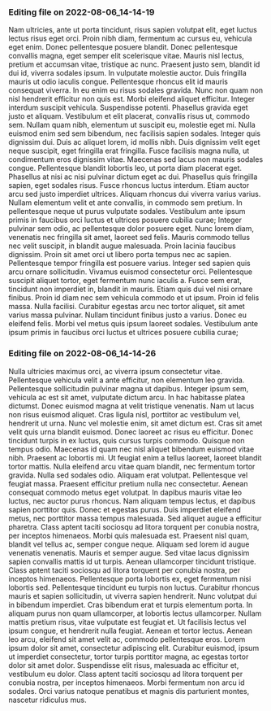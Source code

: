 

### Editing file on 2022-08-06_14-14-19

Nam ultricies, ante ut porta tincidunt, risus sapien volutpat elit, eget luctus lectus risus eget orci. Proin nibh diam, fermentum ac cursus eu, vehicula eget enim. Donec pellentesque posuere blandit. Donec pellentesque convallis magna, eget semper elit scelerisque vitae. Mauris nisl lectus, pretium et accumsan vitae, tristique ac nunc. Praesent justo sem, blandit id dui id, viverra sodales ipsum. In vulputate molestie auctor.
Duis fringilla mauris ut odio iaculis congue. Pellentesque rhoncus elit id mauris consequat viverra. In eu enim eu risus sodales gravida. Nunc non quam non nisl hendrerit efficitur non quis est. Morbi eleifend aliquet efficitur. Integer interdum suscipit vehicula. Suspendisse potenti. Phasellus gravida eget justo et aliquam. Vestibulum et elit placerat, convallis risus ut, commodo sem. Nullam quam nibh, elementum ut suscipit eu, molestie eget mi. Nulla euismod enim sed sem bibendum, nec facilisis sapien sodales. Integer quis dignissim dui. Duis ac aliquet lorem, id mollis nibh. Duis dignissim velit eget neque suscipit, eget fringilla erat fringilla. Fusce facilisis magna nulla, ut condimentum eros dignissim vitae.
Maecenas sed lacus non mauris sodales congue. Pellentesque blandit lobortis leo, ut porta diam placerat eget. Phasellus at nisi ac nisi pulvinar dictum eget ac dui. Phasellus quis fringilla sapien, eget sodales risus. Fusce rhoncus luctus interdum. Etiam auctor arcu sed justo imperdiet ultrices. Aliquam rhoncus dui viverra varius varius. Nullam elementum velit et ante convallis, in commodo sem pretium. In pellentesque neque ut purus vulputate sodales. Vestibulum ante ipsum primis in faucibus orci luctus et ultrices posuere cubilia curae; Integer pulvinar sem odio, ac pellentesque dolor posuere eget.
Nunc lorem diam, venenatis nec fringilla sit amet, laoreet sed felis. Mauris commodo tellus nec velit suscipit, in blandit augue malesuada. Proin lacinia faucibus dignissim. Proin sit amet orci ut libero porta tempus nec ac sapien. Pellentesque tempor fringilla est posuere varius. Integer sed sapien quis arcu ornare sollicitudin. Vivamus euismod consectetur orci. Pellentesque suscipit aliquet tortor, eget fermentum nunc iaculis a. Fusce sem erat, tincidunt non imperdiet in, blandit in mauris.
Etiam quis dui vel nisi ornare finibus. Proin id diam nec sem vehicula commodo et ut ipsum. Proin id felis massa. Nulla facilisi. Curabitur egestas arcu nec tortor aliquet, sit amet varius massa pulvinar. Nullam tincidunt finibus justo a varius. Donec eu eleifend felis. Morbi vel metus quis ipsum laoreet sodales. Vestibulum ante ipsum primis in faucibus orci luctus et ultrices posuere cubilia curae;




### Editing file on 2022-08-06_14-14-26

Nulla ultricies maximus orci, ac viverra ipsum consectetur vitae. Pellentesque vehicula velit a ante efficitur, non elementum leo gravida. Pellentesque sollicitudin pulvinar magna ut dapibus. Integer ipsum sem, vehicula ac est sit amet, vulputate dictum arcu. In hac habitasse platea dictumst. Donec euismod magna at velit tristique venenatis. Nam ut lacus non risus euismod aliquet. Cras ligula nisl, porttitor ac vestibulum vel, hendrerit ut urna. Nunc vel molestie enim, sit amet dictum est. Cras sit amet velit quis urna blandit euismod.
Donec laoreet ac risus eu efficitur. Donec tincidunt turpis in ex luctus, quis cursus turpis commodo. Quisque non tempus odio. Maecenas id quam nec nisl aliquet bibendum euismod vitae nibh. Praesent ac lobortis mi. Ut feugiat enim a tellus laoreet, laoreet blandit tortor mattis. Nulla eleifend arcu vitae quam blandit, nec fermentum tortor gravida. Nulla sed sodales odio. Aliquam erat volutpat. Pellentesque vel feugiat massa. Praesent efficitur pretium nulla nec consectetur. Aenean consequat commodo metus eget volutpat. In dapibus mauris vitae leo luctus, nec auctor purus rhoncus. Nam aliquam tempus lectus, et dapibus sapien porttitor quis. Donec et egestas purus. Duis imperdiet eleifend metus, nec porttitor massa tempus malesuada.
Sed aliquet augue a efficitur pharetra. Class aptent taciti sociosqu ad litora torquent per conubia nostra, per inceptos himenaeos. Morbi quis malesuada est. Praesent nisl quam, blandit vel tellus ac, semper congue neque. Aliquam sed lorem id augue venenatis venenatis. Mauris et semper augue. Sed vitae lacus dignissim sapien convallis mattis id ut turpis. Aenean ullamcorper tincidunt tristique. Class aptent taciti sociosqu ad litora torquent per conubia nostra, per inceptos himenaeos. Pellentesque porta lobortis ex, eget fermentum nisi lobortis sed. Pellentesque tincidunt eu turpis non luctus. Curabitur rhoncus mauris et sapien sollicitudin, ut viverra sapien hendrerit.
Nunc volutpat dui in bibendum imperdiet. Cras bibendum erat et turpis elementum porta. In aliquam purus non quam ullamcorper, at lobortis lectus ullamcorper. Nullam mattis pretium risus, vitae vulputate est feugiat et. Ut facilisis lectus vel ipsum congue, et hendrerit nulla feugiat. Aenean et tortor lectus. Aenean leo arcu, eleifend sit amet velit ac, commodo pellentesque eros. Lorem ipsum dolor sit amet, consectetur adipiscing elit. Curabitur euismod, ipsum ut imperdiet consectetur, tortor turpis porttitor magna, ac egestas tortor dolor sit amet dolor. Suspendisse elit risus, malesuada ac efficitur et, vestibulum eu dolor. Class aptent taciti sociosqu ad litora torquent per conubia nostra, per inceptos himenaeos. Morbi fermentum non arcu id sodales. Orci varius natoque penatibus et magnis dis parturient montes, nascetur ridiculus mus.


